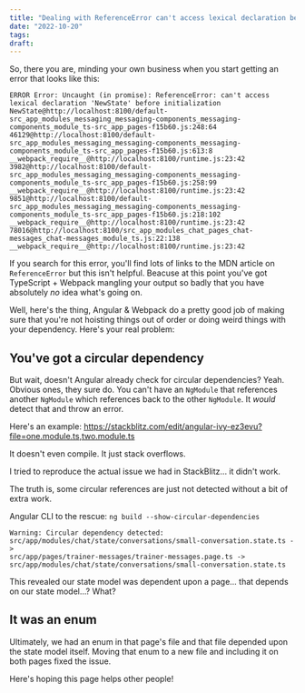 ```yaml
---
title: "Dealing with ReferenceError can't access lexical declaration before initialization issues in an Angular application"
date: "2022-10-20"
tags:
draft: 
---
```


So, there you are, minding your own business when you start getting an error that looks like this:

```
ERROR Error: Uncaught (in promise): ReferenceError: can't access lexical declaration 'NewState' before initialization NewState@http://localhost:8100/default-src_app_modules_messaging_messaging-components_messaging-components_module_ts-src_app_pages-f15b60.js:248:64 
46129@http://localhost:8100/default-src_app_modules_messaging_messaging-components_messaging-components_module_ts-src_app_pages-f15b60.js:613:8 
__webpack_require__@http://localhost:8100/runtime.js:23:42 
3982@http://localhost:8100/default-src_app_modules_messaging_messaging-components_messaging-components_module_ts-src_app_pages-f15b60.js:258:99 
__webpack_require__@http://localhost:8100/runtime.js:23:42 
9851@http://localhost:8100/default-src_app_modules_messaging_messaging-components_messaging-components_module_ts-src_app_pages-f15b60.js:218:102 
__webpack_require__@http://localhost:8100/runtime.js:23:42 
78016@http://localhost:8100/src_app_modules_chat_pages_chat-messages_chat-messages_module_ts.js:22:138 
__webpack_require__@http://localhost:8100/runtime.js:23:42
```

If you search for this error, you'll find lots of links to the MDN article on `ReferenceError` but this isn't helpful. Beacuse at this point you've got TypeScript + Webpack mangling your output so badly that you have absolutely _no_ idea what's going on.

Well, here's the thing, Angular & Webpack do a pretty good job of making sure that you're not hoisting things out of order or doing weird things with your dependency. Here's your real problem:

## You've got a circular dependency

But wait, doesn't Angular already check for circular dependencies? Yeah. Obvious ones, they sure do. You can't have an `NgModule` that references another `NgModule` which references back to the other `NgModule`. It _would_ detect that and throw an error.

Here's an example: https://stackblitz.com/edit/angular-ivy-ez3evu?file=one.module.ts,two.module.ts

It doesn't even compile. It just stack overflows.

I tried to reproduce the actual issue we had in StackBlitz... it didn't work.

The truth is, some circular references are just not detected without a bit of extra work.

Angular CLI to the rescue: `ng build --show-circular-dependencies`

```
Warning: Circular dependency detected:
src/app/modules/chat/state/conversations/small-conversation.state.ts -> 
src/app/pages/trainer-messages/trainer-messages.page.ts -> 
src/app/modules/chat/state/conversations/small-conversation.state.ts
```

This revealed our state model was dependent upon a page... that depends on our state model...? What?

## It was an enum

Ultimately, we had an enum in that page's file and that file depended upon the state model itself. Moving that enum to a new file and including it on both pages fixed the issue.

Here's hoping this page helps other people!